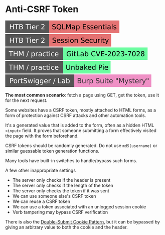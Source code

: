 # Anti-CSRF Token

[![sqlmapessentials](../../../../../_badges/htb/sqlmapessentials.svg)](https://academy.hackthebox.com/course/preview/sqlmap-essentials)
[![session_security](../../../../../_badges/htb/session_security.svg)](https://academy.hackthebox.com/course/preview/session-security)
[![gitlabcve20237028](../../../../../_badges/thm-p/gitlabcve20237028.svg)](https://tryhackme.com/r/room/gitlabcve20237028)
[![unbakedpie](../../../../../_badges/thm-p/unbakedpie.svg)](https://tryhackme.com/r/room/unbakedpie)
[![mystery](../../../../../_badges/ps-lab/mystery.svg)](https://portswigger.net/web-security/all-topics)

**The most common scenario**: fetch a page using GET, get the token, use it for the next request.

<div class="row row-cols-lg-2"><div>

Some websites have a CSRF token, mostly attached to HTML forms, as a form of protection against CSRF attacks and other automation tools.

It's a generated value that is added to the form, often as a hidden HTML `<input>` field. It proves that someone submitting a form effectively visited the page with the form beforehand.

CSRF tokens should be randomly generated. Do not use `md5(username)` or similar guessable token generation functions.

Many tools have built-in switches to handle/bypass such forms.
</div><div>

A few other inappropriate settings

* The server only checks if the header is present
* The server only checks if the length of the token
* The server only checks the token if it was sent
* We can use someone else's CSRF token
* We can reuse a CSRF token
* We can use a token associated with an unlogged session cookie
* Verb tampering may bypass CSRF verification

There is also the [Double-Submit Cookie Pattern](https://cheatsheetseries.owasp.org/cheatsheets/Cross-Site_Request_Forgery_Prevention_Cheat_Sheet.html#alternative-using-a-double-submit-cookie-pattern), but it can be bypassed by giving an arbitrary value to both the cookie and the header.
</div></div>